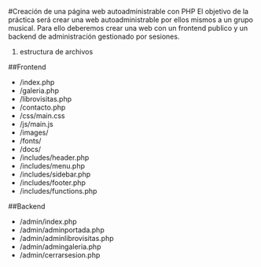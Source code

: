 #Creación de una página web autoadministrable con PHP
El objetivo de la práctica será crear una web autoadministrable por ellos mismos a un grupo musical. 
Para ello deberemos crear una web con un frontend publico y un backend de administración gestionado por sesiones.

1.    estructura de archivos

   ##Frontend
  * /index.php
  * /galeria.php
  * /librovisitas.php
  * /contacto.php
  * /css/main.css
  * /js/main.js
  * /images/
  * /fonts/
  * /docs/
  * /includes/header.php
  * /includes/menu.php
  * /includes/sidebar.php
  * /includes/footer.php
  * /includes/functions.php
 
  ##Backend

  * /admin/index.php
  * /admin/adminportada.php
  * /admin/adminlibrovisitas.php
  * /admin/admingaleria.php
  * /admin/cerrarsesion.php





